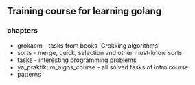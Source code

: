 ## Training course for learning golang

### chapters

* grokaem - tasks from books 'Grokking algorithms'
* sorts - merge, quick, selection and other must-know sorts
* tasks - interesting programming problems
* ya_praktikum_algos_course - all solved tasks of intro course
* patterns

